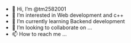 - 👋 Hi, I’m @tm2582001
- 👀 I’m interested in Web development and c++
- 🌱 I’m currently learning Backend development
- 💞️ I’m looking to collaborate on ...
- 📫 How to reach me ...

<!---
tm2582001/tm2582001 is a ✨ special ✨ repository because its `README.md` (this file) appears on your GitHub profile.
You can click the Preview link to take a look at your changes.
--->

